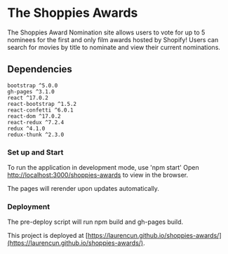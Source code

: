 # The Shoppies Awards

The Shoppies Award Nomination site allows users to vote for up to 5 nominees for the first and only film awards hosted by Shopify! Users can search for movies by title to nominate and view their current nominations.

## Dependencies

    bootstrap ^5.0.0
    gh-pages ^3.1.0
    react ^17.0.2
    react-bootstrap ^1.5.2
    react-confetti ^6.0.1
    react-dom ^17.0.2
    react-redux ^7.2.4
    redux ^4.1.0
    redux-thunk ^2.3.0

### Set up and Start

To run the application in development mode, use 'npm start'
Open [http://localhost:3000/shoppies-awards](http://localhost:3000/shoppies-awards) to view in the browser.

The pages will rerender upon updates automatically.

### Deployment

The pre-deploy script will run npm build and gh-pages build.

This project is deployed at [https://laurencun.github.io/shoppies-awards/](https://laurencun.github.io/shoppies-awards/).
